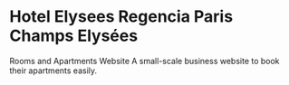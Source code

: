 # Hotel Elysees Regencia Paris Champs Elysées
Rooms and Apartments Website
A small-scale business website to book their apartments easily.
